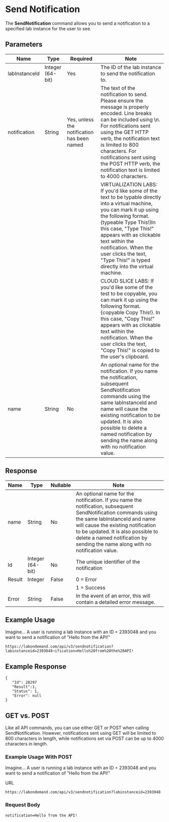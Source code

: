 # Send Notification 

The **SendNotification** command allows you to send a notification to a specified lab instance for the user to see.

## Parameters

|Name|Type|Required|Note
|--- |--- |--- |--- |
|labInstanceId|Integer (64-bit)|Yes|The ID of the lab instance to send the notification to.|
|notification|String|Yes, unless the notification has been named|The text of the notification to send. Please ensure the message is properly encoded. Line breaks can be included using \n. For notifications sent using the GET HTTP verb, the notification text is limited to 800 characters. For notifications sent using the POST HTTP verb, the notification text is limited to 4000 characters.
||||VIRTUALIZATION LABS: If you'd like some of the text to be typable directly into a virtual machine, you can mark it up using the following format. {typeable Type This!}In this case, "Type This!" appears with as clickable text within the notification. When the user clicks the text, "Type This!" is typed directly into the virtual machine. 
||||CLOUD SLICE LABS: If you'd like some of the test to be copyable, you can mark it up using the following format.{copyable Copy This!}. In this case, "Copy This!" appears with as clickable text within the notification. When the user clicks the text, "Copy This!" is copied to the user's clipboard.
|name|String|No|An optional name for the notification. If you name the notification, subsequent SendNotification commands using the same labInstanceId and name will cause the existing notification to be updated. It is also possible to delete a named notification by sending the name along with no notification value.|

## Response

|Name|Type|Nullable|Note
|--- |--- |--- |--- |
|name|String|No|An optional name for the notification. If you name the notification, subsequent SendNotification commands using the same labInstanceId and name will cause the existing notification to be updated. It is also possible to delete a named notification by sending the name along with no notification value.|
|Id|Integer (64-bit)|No|The unique identifier of the notification|
|Result|Integer|False|0 = Error
||||1 = Success|
|Error|String|False|In the event of an error, this will contain a detailed error message.|

## Example Usage

Imagine… A user is running a lab instance with an ID = 2393048 and you want to send a notification of "Hello from the API!"

```
https://labondemand.com/api/v3/sendnotification?labinstanceid=2393048¬ification=Hello%20from%20the%20API!
```

## Example Response

```linenums
{
   "Id": 28297
   "Result":1,
   "Status": 1,
   "Error": null
}
```

## GET vs. POST

Like all API commands, you can use either GET or POST when calling SendNotification. However, notifications sent using GET will be limited to 800 characters in length, while notifications set via POST can be up to 4000 characters in length.

### Example Usage With POST

Imagine… A user is running a lab instance with an ID = 2393048 and you want to send a notification of "Hello from the API!"

URL

```
https://labondemand.com/api/v3/sendnotification?labinstanceid=2393048
```

### Request Body

```
notification=Hello from the API!
```
